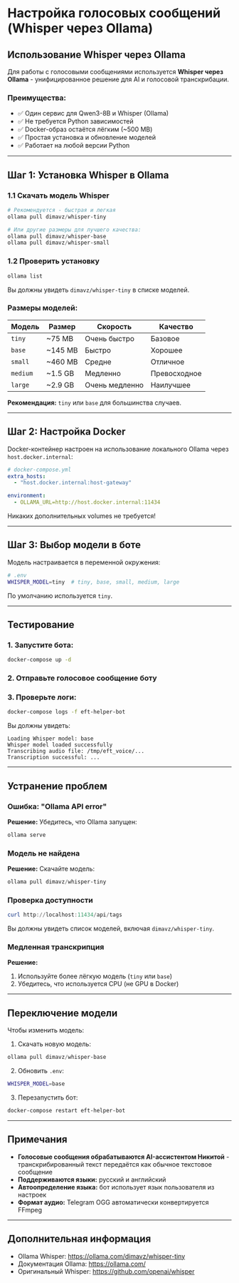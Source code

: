 # Настройка голосовых сообщений (Whisper через Ollama)

## Использование Whisper через Ollama

Для работы с голосовыми сообщениями используется **Whisper через Ollama** - унифицированное решение для AI и голосовой транскрибации.

### Преимущества:
- ✅ Один сервис для Qwen3-8B и Whisper (Ollama)
- ✅ Не требуется Python зависимостей
- ✅ Docker-образ остаётся лёгким (~500 MB)
- ✅ Простая установка и обновление моделей
- ✅ Работает на любой версии Python

---

## Шаг 1: Установка Whisper в Ollama

### 1.1 Скачать модель Whisper

```powershell
# Рекомендуется - быстрая и легкая
ollama pull dimavz/whisper-tiny

# Или другие размеры для лучшего качества:
ollama pull dimavz/whisper-base
ollama pull dimavz/whisper-small
```

### 1.2 Проверить установку

```powershell
ollama list
```

Вы должны увидеть `dimavz/whisper-tiny` в списке моделей.

### Размеры моделей:

| Модель    | Размер | Скорость | Качество |
|-----------|--------|----------|----------|
| `tiny`    | ~75 MB | Очень быстро | Базовое |
| `base`    | ~145 MB | Быстро | Хорошее |
| `small`   | ~460 MB | Средне | Отличное |
| `medium`  | ~1.5 GB | Медленно | Превосходное |
| `large`   | ~2.9 GB | Очень медленно | Наилучшее |

**Рекомендация:** `tiny` или `base` для большинства случаев.

---

## Шаг 2: Настройка Docker

Docker-контейнер настроен на использование локального Ollama через `host.docker.internal`:

```yaml
# docker-compose.yml
extra_hosts:
  - "host.docker.internal:host-gateway"

environment:
  - OLLAMA_URL=http://host.docker.internal:11434
```

Никаких дополнительных volumes не требуется!

---

## Шаг 3: Выбор модели в боте

Модель настраивается в переменной окружения:

```bash
# .env
WHISPER_MODEL=tiny  # tiny, base, small, medium, large
```

По умолчанию используется `tiny`.

---

## Тестирование

### 1. Запустите бота:
```bash
docker-compose up -d
```

### 2. Отправьте голосовое сообщение боту

### 3. Проверьте логи:
```bash
docker-compose logs -f eft-helper-bot
```

Вы должны увидеть:
```
Loading Whisper model: base
Whisper model loaded successfully
Transcribing audio file: /tmp/eft_voice/...
Transcription successful: ...
```

---

## Устранение проблем

### Ошибка: "Ollama API error"

**Решение:** Убедитесь, что Ollama запущен:
```powershell
ollama serve
```

### Модель не найдена

**Решение:** Скачайте модель:
```powershell
ollama pull dimavz/whisper-tiny
```

### Проверка доступности

```powershell
curl http://localhost:11434/api/tags
```

Вы должны увидеть список моделей, включая `dimavz/whisper-tiny`.

### Медленная транскрипция

**Решение:** 
1. Используйте более лёгкую модель (`tiny` или `base`)
2. Убедитесь, что используется CPU (не GPU в Docker)

---

## Переключение модели

Чтобы изменить модель:

1. Скачать новую модель:
```powershell
ollama pull dimavz/whisper-base
```

2. Обновить `.env`:
```bash
WHISPER_MODEL=base
```

3. Перезапустить бот:
```bash
docker-compose restart eft-helper-bot
```

---

## Примечания

- **Голосовые сообщения обрабатываются AI-ассистентом Никитой** - транскрибированный текст передаётся как обычное текстовое сообщение
- **Поддерживаются языки:** русский и английский
- **Автоопределение языка:** бот использует язык пользователя из настроек
- **Формат аудио:** Telegram OGG автоматически конвертируется FFmpeg

---

## Дополнительная информация

- Ollama Whisper: https://ollama.com/dimavz/whisper-tiny
- Документация Ollama: https://ollama.com/
- Оригинальный Whisper: https://github.com/openai/whisper
